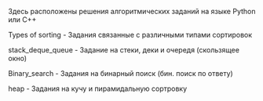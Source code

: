 Здесь расположены решения алгоритмических заданий на языке Python или C++

Types of sorting - Задания связанные с различными типами сортировок  

stack_deque_queue - Задание на стеки, деки и очередя (скользящее окно)

Binary_search - Задания на бинарный поиск (бин. поиск по ответу)

heap - Задания на кучу и пирамидальную сортровку 
